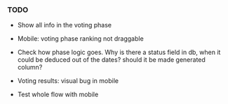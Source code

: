 ### TODO

- Show all info in the voting phase

- Mobile: voting phase ranking not draggable

- Check how phase logic goes. Why is there a status field in db, when it could be deduced out of the dates?
  should it be made generated column?

- Voting results: visual bug in mobile

- Test whole flow with mobile
